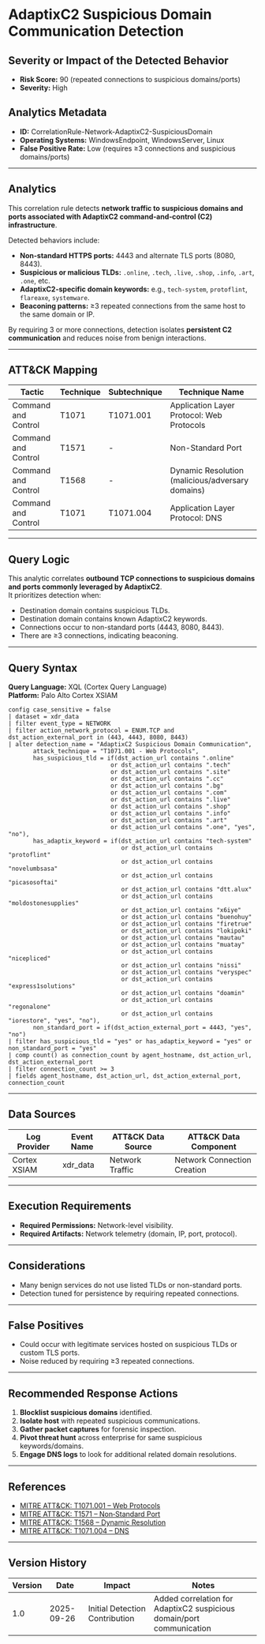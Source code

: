 # AdaptixC2 Suspicious Domain Communication Detection

## Severity or Impact of the Detected Behavior
- **Risk Score:** 90 (repeated connections to suspicious domains/ports)  
- **Severity:** High  

## Analytics Metadata
- **ID:** CorrelationRule-Network-AdaptixC2-SuspiciousDomain  
- **Operating Systems:** WindowsEndpoint, WindowsServer, Linux  
- **False Positive Rate:** Low (requires ≥3 connections and suspicious domains/ports)  

---

## Analytics

This correlation rule detects **network traffic to suspicious domains and ports associated with AdaptixC2 command‑and‑control (C2) infrastructure**.  

Detected behaviors include:  
- **Non-standard HTTPS ports:** 4443 and alternate TLS ports (8080, 8443).  
- **Suspicious or malicious TLDs:** `.online`, `.tech`, `.live`, `.shop`, `.info`, `.art`, `.one`, etc.  
- **AdaptixC2-specific domain keywords:** e.g., `tech-system`, `protoflint`, `flareaxe`, `systemware`.  
- **Beaconing patterns:** ≥3 repeated connections from the same host to the same domain or IP.  

By requiring 3 or more connections, detection isolates **persistent C2 communication** and reduces noise from benign interactions.

---

## ATT&CK Mapping

| Tactic              | Technique | Subtechnique | Technique Name                                |
|---------------------|-----------|--------------|-----------------------------------------------|
| Command and Control | T1071     | T1071.001    | Application Layer Protocol: Web Protocols     |
| Command and Control | T1571     | -            | Non-Standard Port                             |
| Command and Control | T1568     | -            | Dynamic Resolution (malicious/adversary domains) |
| Command and Control | T1071     | T1071.004    | Application Layer Protocol: DNS               |

---

## Query Logic

This analytic correlates **outbound TCP connections to suspicious domains and ports commonly leveraged by AdaptixC2**.  
It prioritizes detection when:  
- Destination domain contains suspicious TLDs.  
- Destination domain contains known AdaptixC2 keywords.  
- Connections occur to non-standard ports (4443, 8080, 8443).  
- There are ≥3 connections, indicating beaconing.  

---

## Query Syntax

**Query Language:** XQL (Cortex Query Language)  
**Platform:** Palo Alto Cortex XSIAM  

```xql
config case_sensitive = false   
| dataset = xdr_data   
| filter event_type = NETWORK   
| filter action_network_protocol = ENUM.TCP and dst_action_external_port in (443, 4443, 8080, 8443)   
| alter detection_name = "AdaptixC2 Suspicious Domain Communication",   
       attack_technique = "T1071.001 - Web Protocols",  
       has_suspicious_tld = if(dst_action_url contains ".online"   
                             or dst_action_url contains ".tech"   
                             or dst_action_url contains ".site"  
                             or dst_action_url contains ".cc"   
                             or dst_action_url contains ".bg"   
                             or dst_action_url contains ".com"   
                             or dst_action_url contains ".live"   
                             or dst_action_url contains ".shop"   
                             or dst_action_url contains ".info"   
                             or dst_action_url contains ".art"   
                             or dst_action_url contains ".one", "yes", "no"),   
       has_adaptix_keyword = if(dst_action_url contains "tech-system"   
                                or dst_action_url contains "protoflint"   
                                or dst_action_url contains "novelumbsasa"   
                                or dst_action_url contains "picasosoftai" 
                                or dst_action_url contains "dtt.alux" 
                                or dst_action_url contains "moldostonesupplies" 
                                or dst_action_url contains "x6iye" 
                                or dst_action_url contains "buenohuy" 
                                or dst_action_url contains "firetrue" 
                                or dst_action_url contains "lokipoki" 
                                or dst_action_url contains "mautau" 
                                or dst_action_url contains "muatay" 
                                or dst_action_url contains "nicepliced" 
                                or dst_action_url contains "nissi" 
                                or dst_action_url contains "veryspec" 
                                or dst_action_url contains "express1solutions"   
                                or dst_action_url contains "doamin"   
                                or dst_action_url contains "regonalone"   
                                or dst_action_url contains "iorestore", "yes", "no"),   
       non_standard_port = if(dst_action_external_port = 4443, "yes", "no")   
| filter has_suspicious_tld = "yes" or has_adaptix_keyword = "yes" or non_standard_port = "yes"   
| comp count() as connection_count by agent_hostname, dst_action_url, dst_action_external_port   
| filter connection_count >= 3   
| fields agent_hostname, dst_action_url, dst_action_external_port, connection_count  
```

---

## Data Sources

| Log Provider   | Event Name | ATT&CK Data Source | ATT&CK Data Component     |
|----------------|------------|--------------------|---------------------------|
| Cortex XSIAM   | xdr_data   | Network Traffic    | Network Connection Creation |

---

## Execution Requirements  
- **Required Permissions:** Network-level visibility.  
- **Required Artifacts:** Network telemetry (domain, IP, port, protocol).  

---

## Considerations  
- Many benign services do not use listed TLDs or non-standard ports.  
- Detection tuned for persistence by requiring repeated connections.  

---

## False Positives  
- Could occur with legitimate services hosted on suspicious TLDs or custom TLS ports.  
- Noise reduced by requiring ≥3 repeated connections.  

---

## Recommended Response Actions  
1. **Blocklist suspicious domains** identified.  
2. **Isolate host** with repeated suspicious communications.  
3. **Gather packet captures** for forensic inspection.  
4. **Pivot threat hunt** across enterprise for same suspicious keywords/domains.  
5. **Engage DNS logs** to look for additional related domain resolutions.  

---

## References  
- [MITRE ATT&CK: T1071.001 – Web Protocols](https://attack.mitre.org/techniques/T1071/001/)  
- [MITRE ATT&CK: T1571 – Non‑Standard Port](https://attack.mitre.org/techniques/T1571/)  
- [MITRE ATT&CK: T1568 – Dynamic Resolution](https://attack.mitre.org/techniques/T1568/)  
- [MITRE ATT&CK: T1071.004 – DNS](https://attack.mitre.org/techniques/T1071/004/)  

---

## Version History  

| Version | Date       | Impact                         | Notes                                                       |
|---------|------------|--------------------------------|-------------------------------------------------------------|
| 1.0     | 2025-09-26 | Initial Detection Contribution | Added correlation for AdaptixC2 suspicious domain/port communication |
